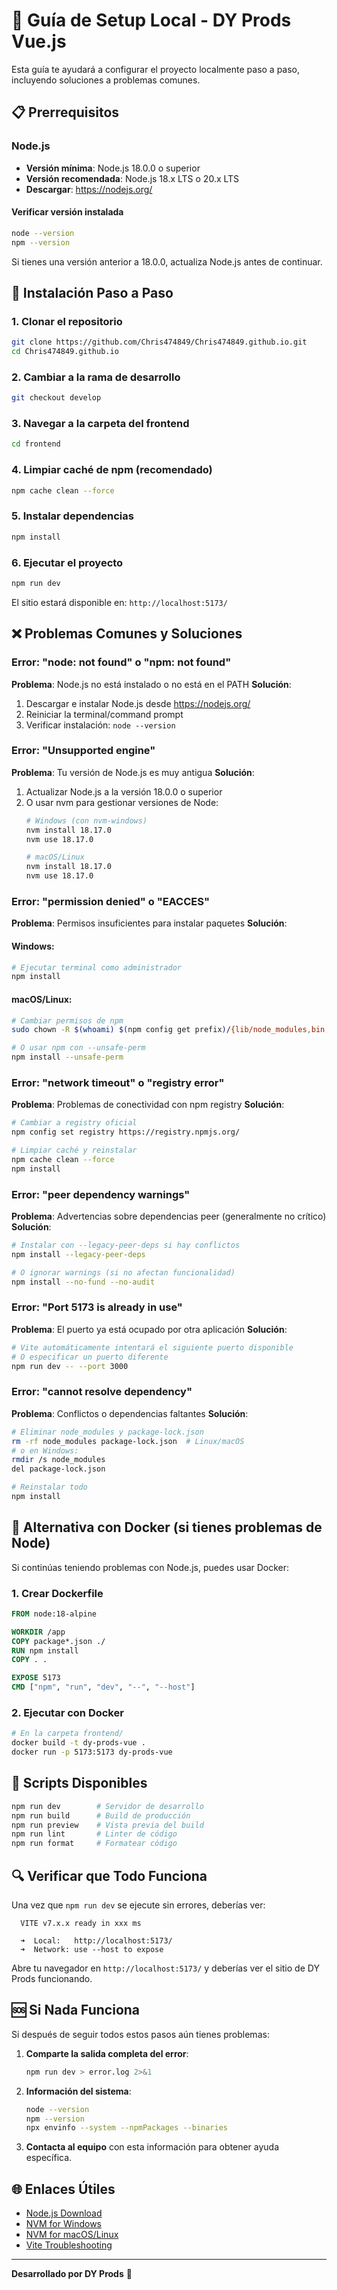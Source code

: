 # 🔧 Guía de Setup Local - DY Prods Vue.js

Esta guía te ayudará a configurar el proyecto localmente paso a paso, incluyendo soluciones a problemas comunes.

## 📋 Prerrequisitos

### Node.js
- **Versión mínima**: Node.js 18.0.0 o superior
- **Versión recomendada**: Node.js 18.x LTS o 20.x LTS
- **Descargar**: https://nodejs.org/

#### Verificar versión instalada
```bash
node --version
npm --version
```

Si tienes una versión anterior a 18.0.0, actualiza Node.js antes de continuar.

## 🚀 Instalación Paso a Paso

### 1. Clonar el repositorio
```bash
git clone https://github.com/Chris474849/Chris474849.github.io.git
cd Chris474849.github.io
```

### 2. Cambiar a la rama de desarrollo
```bash
git checkout develop
```

### 3. Navegar a la carpeta del frontend
```bash
cd frontend
```

### 4. Limpiar caché de npm (recomendado)
```bash
npm cache clean --force
```

### 5. Instalar dependencias
```bash
npm install
```

### 6. Ejecutar el proyecto
```bash
npm run dev
```

El sitio estará disponible en: `http://localhost:5173/`

## ❌ Problemas Comunes y Soluciones

### Error: "node: not found" o "npm: not found"
**Problema**: Node.js no está instalado o no está en el PATH
**Solución**:
1. Descargar e instalar Node.js desde https://nodejs.org/
2. Reiniciar la terminal/command prompt
3. Verificar instalación: `node --version`

### Error: "Unsupported engine"
**Problema**: Tu versión de Node.js es muy antigua
**Solución**:
1. Actualizar Node.js a la versión 18.0.0 o superior
2. O usar nvm para gestionar versiones de Node:
   ```bash
   # Windows (con nvm-windows)
   nvm install 18.17.0
   nvm use 18.17.0
   
   # macOS/Linux
   nvm install 18.17.0
   nvm use 18.17.0
   ```

### Error: "permission denied" o "EACCES"
**Problema**: Permisos insuficientes para instalar paquetes
**Solución**:

#### Windows:
```bash
# Ejecutar terminal como administrador
npm install
```

#### macOS/Linux:
```bash
# Cambiar permisos de npm
sudo chown -R $(whoami) $(npm config get prefix)/{lib/node_modules,bin,share}

# O usar npm con --unsafe-perm
npm install --unsafe-perm
```

### Error: "network timeout" o "registry error"
**Problema**: Problemas de conectividad con npm registry
**Solución**:
```bash
# Cambiar a registry oficial
npm config set registry https://registry.npmjs.org/

# Limpiar caché y reinstalar
npm cache clean --force
npm install
```

### Error: "peer dependency warnings"
**Problema**: Advertencias sobre dependencias peer (generalmente no crítico)
**Solución**:
```bash
# Instalar con --legacy-peer-deps si hay conflictos
npm install --legacy-peer-deps

# O ignorar warnings (si no afectan funcionalidad)
npm install --no-fund --no-audit
```

### Error: "Port 5173 is already in use"
**Problema**: El puerto ya está ocupado por otra aplicación
**Solución**:
```bash
# Vite automáticamente intentará el siguiente puerto disponible
# O especificar un puerto diferente
npm run dev -- --port 3000
```

### Error: "cannot resolve dependency"
**Problema**: Conflictos o dependencias faltantes
**Solución**:
```bash
# Eliminar node_modules y package-lock.json
rm -rf node_modules package-lock.json  # Linux/macOS
# o en Windows:
rmdir /s node_modules
del package-lock.json

# Reinstalar todo
npm install
```

## 🐳 Alternativa con Docker (si tienes problemas de Node)

Si continúas teniendo problemas con Node.js, puedes usar Docker:

### 1. Crear Dockerfile
```dockerfile
FROM node:18-alpine

WORKDIR /app
COPY package*.json ./
RUN npm install
COPY . .

EXPOSE 5173
CMD ["npm", "run", "dev", "--", "--host"]
```

### 2. Ejecutar con Docker
```bash
# En la carpeta frontend/
docker build -t dy-prods-vue .
docker run -p 5173:5173 dy-prods-vue
```

## 📝 Scripts Disponibles

```bash
npm run dev        # Servidor de desarrollo
npm run build      # Build de producción
npm run preview    # Vista previa del build
npm run lint       # Linter de código
npm run format     # Formatear código
```

## 🔍 Verificar que Todo Funciona

Una vez que `npm run dev` se ejecute sin errores, deberías ver:

```
  VITE v7.x.x ready in xxx ms

  ➜  Local:   http://localhost:5173/
  ➜  Network: use --host to expose
```

Abre tu navegador en `http://localhost:5173/` y deberías ver el sitio de DY Prods funcionando.

## 🆘 Si Nada Funciona

Si después de seguir todos estos pasos aún tienes problemas:

1. **Comparte la salida completa del error**:
   ```bash
   npm run dev > error.log 2>&1
   ```

2. **Información del sistema**:
   ```bash
   node --version
   npm --version
   npx envinfo --system --npmPackages --binaries
   ```

3. **Contacta al equipo** con esta información para obtener ayuda específica.

## 🌐 Enlaces Útiles

- [Node.js Download](https://nodejs.org/)
- [NVM for Windows](https://github.com/coreybutler/nvm-windows)
- [NVM for macOS/Linux](https://github.com/nvm-sh/nvm)
- [Vite Troubleshooting](https://vitejs.dev/guide/troubleshooting.html)

---

**Desarrollado por DY Prods** 🚀